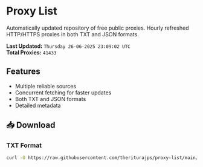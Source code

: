 # Proxy List

Automatically updated repository of free public proxies. Hourly refreshed HTTP/HTTPS proxies in both TXT and JSON formats.

**Last Updated:** `Thursday 26-06-2025 23:09:02 UTC`  
**Total Proxies:** `41433`

## Features
- Multiple reliable sources
- Concurrent fetching for faster updates
- Both TXT and JSON formats
- Detailed metadata

## 📥 Download

### TXT Format
```bash
curl -O https://raw.githubusercontent.com/theriturajps/proxy-list/main/proxies.txt